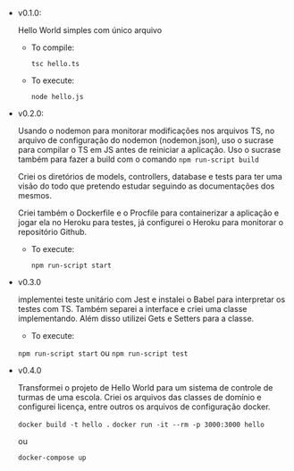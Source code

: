 * v0.1.0:

    Hello World simples com único arquivo
    
    - To compile:

        `tsc hello.ts`

    - To execute:

        `node hello.js`

* v0.2.0:

    Usando o nodemon para monitorar modificações nos arquivos TS, no arquivo de configuração do nodemon (nodemon.json), uso o sucrase para compilar o TS em JS antes de reiniciar a aplicação. Uso o sucrase também para fazer a build com o comando `npm run-script build`

    Criei os diretórios de models, controllers, database e tests para ter uma visão do todo que pretendo estudar seguindo as documentações dos mesmos.

    Criei também o Dockerfile e o Procfile para containerizar a aplicação e jogar ela no Heroku para testes, já configurei o Heroku para monitorar o repositório Github.

    - To execute:

        `npm run-script start` 

* v0.3.0

    implementei teste unitário com Jest e instalei o Babel para interpretar os testes com TS. Também separei a interface e criei uma classe implementando. Além disso utilizei Gets e Setters para a classe.

    - To execute:

    `npm run-script start` ou `npm run-script test`

* v0.4.0

    Transformei o projeto de Hello World para um sistema de controle de turmas de uma escola. Criei os arquivos das classes de domínio e configurei licença, entre outros os arquivos de configuração docker.

    `docker build -t hello .`
    `docker run -it --rm -p 3000:3000 hello`

    ou 

    `docker-compose up`
